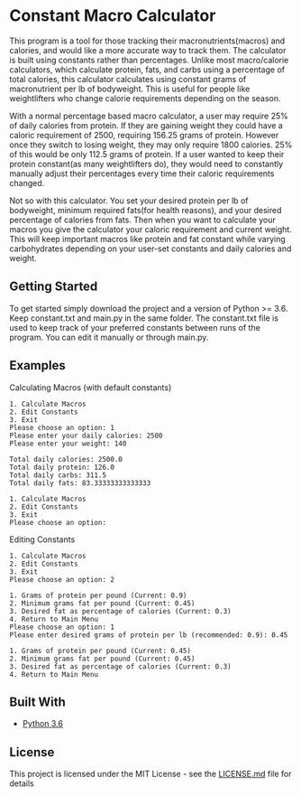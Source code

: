 # Constant Macro Calculator

This program is a tool for those tracking their macronutrients(macros) and calories, and would like a more accurate way to track them. The calculator is built using constants rather than percentages. Unlike most macro/calorie calculators, which calculate protein, fats, and carbs using a percentage of total calories, this calculator calculates using constant grams of macronutrient per lb of bodyweight. This is useful for people like weightlifters who change calorie requirements depending on the season. 

With a normal percentage based macro calculator, a user may require 25% of daily calories from protein. If they are gaining weight they could have a caloric requirement of 2500, requiring 156.25 grams of protein. However once they switch to losing weight, they may only require 1800 calories. 25% of this would be only 112.5 grams of protein. If a user wanted to keep their protein constant(as many weightlifters do), they would need to constantly manually adjust their percentages every time their caloric requirements changed.

Not so with this calculator. You set your desired protein per lb of bodyweight, minimum required fats(for health reasons), and your desired percentage of calories from fats. Then when you want to calculate your macros you give the calculator your caloric requirement and current weight. This will keep important macros like protein and fat constant while varying carbohydrates depending on your user-set constants and daily calories and weight.

## Getting Started

To get started simply download the project and a version of Python >= 3.6. Keep constant.txt and main.py in the same folder.
The constant.txt file is used to keep track of your preferred constants between runs of the program. You can edit it manually or through main.py.

## Examples

Calculating Macros (with default constants)
```
1. Calculate Macros
2. Edit Constants
3. Exit
Please choose an option: 1
Please enter your daily calories: 2500
Please enter your weight: 140

Total daily calories: 2500.0
Total daily protein: 126.0
Total daily carbs: 311.5
Total daily fats: 83.33333333333333

1. Calculate Macros
2. Edit Constants
3. Exit
Please choose an option: 
```

Editing Constants
```
1. Calculate Macros
2. Edit Constants
3. Exit
Please choose an option: 2

1. Grams of protein per pound (Current: 0.9)
2. Minimum grams fat per pound (Current: 0.45)
3. Desired fat as percentage of calories (Current: 0.3)
4. Return to Main Menu
Please choose an option: 1
Please enter desired grams of protein per lb (recommended: 0.9): 0.45

1. Grams of protein per pound (Current: 0.45)
2. Minimum grams fat per pound (Current: 0.45)
3. Desired fat as percentage of calories (Current: 0.3)
4. Return to Main Menu
```

## Built With

* [Python 3.6](https://www.python.org/downloads/release/python-360/)

## License

This project is licensed under the MIT License - see the [LICENSE.md](LICENSE.md) file for details
